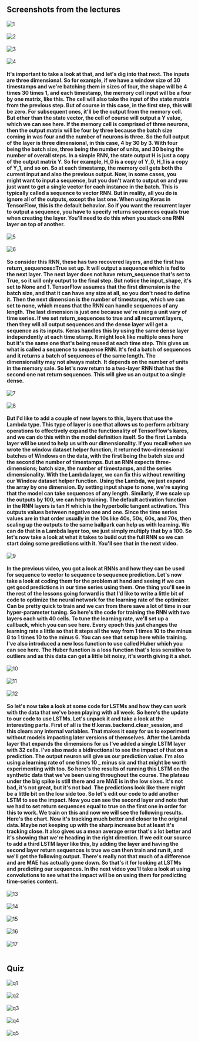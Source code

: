## Screenshots from the lectures<br>

![1](screenshots/1.PNG)<br><br>
![2](screenshots/2.PNG)<br><br>
![3](screenshots/3.PNG)<br><br>
![4](screenshots/4.PNG)<br><br>
**It's important to take a look at that, and let's dig into that next. The inputs are three dimensional. So for example, if we have a window size of 30 timestamps and we're batching them in sizes of four, the shape will be 4 times 30 times 1, and each timestamp, the memory cell input will be a four by one matrix, like this. The cell will also take the input of the state matrix from the previous step. But of course in this case, in the first step, this will be zero. For subsequent ones, it'll be the output from the memory cell. But other than the state vector, the cell of course will output a Y value, which we can see here. If the memory cell is comprised of three neurons, then the output matrix will be four by three because the batch size coming in was four and the number of neurons is three. So the full output of the layer is three dimensional, in this case, 4 by 30 by 3. With four being the batch size, three being the number of units, and 30 being the number of overall steps. In a simple RNN, the state output H is just a copy of the output matrix Y. So for example, H_0 is a copy of Y_0, H_1 is a copy of Y_1, and so on. So at each timestamp, the memory cell gets both the current input and also the previous output. Now, in some cases, you might want to input a sequence, but you don't want to output on and you just want to get a single vector for each instance in the batch. This is typically called a sequence to vector RNN. But in reality, all you do is ignore all of the outputs, except the last one. When using Keras in TensorFlow, this is the default behavior. So if you want the recurrent layer to output a sequence, you have to specify returns sequences equals true when creating the layer. You'll need to do this when you stack one RNN layer on top of another.**<br><br>
![5](screenshots/5.PNG)<br><br>
![6](screenshots/6.PNG)<br><br>
**So consider this RNN, these has two recovered layers, and the first has return_sequences=True set up. It will output a sequence which is fed to the next layer. The next layer does not have return_sequence that's set to True, so it will only output to the final step. But notice the input_shape, it's set to None and 1. TensorFlow assumes that the first dimension is the batch size, and that it can have any size at all, so you don't need to define it. Then the next dimension is the number of timestamps, which we can set to none, which means that the RNN can handle sequences of any length. The last dimension is just one because we're using a unit vary of time series. If we set return_sequences to true and all recurrent layers, then they will all output sequences and the dense layer will get a sequence as its inputs. Keras handles this by using the same dense layer independently at each time stamp. It might look like multiple ones here but it's the same one that's being reused at each time step. This gives us what is called a sequence to sequence RNN. It's fed a batch of sequences and it returns a batch of sequences of the same length. The dimensionality may not always match. It depends on the number of units in the memory sale. So let's now return to a two-layer RNN that has the second one not return sequences. This will give us an output to a single dense.**<br><br>
![7](screenshots/7.PNG)<br><br>
![8](screenshots/8.PNG)<br><br>
**But I'd like to add a couple of new layers to this, layers that use the Lambda type. This type of layer is one that allows us to perform arbitrary operations to effectively expand the functionality of TensorFlow's kares, and we can do this within the model definition itself. So the first Lambda layer will be used to help us with our dimensionality. If you recall when we wrote the window dataset helper function, it returned two-dimensional batches of Windows on the data, with the first being the batch size and the second the number of timestamps. But an RNN expects three-dimensions; batch size, the number of timestamps, and the series dimensionality. With the Lambda layer, we can fix this without rewriting our Window dataset helper function. Using the Lambda, we just expand the array by one dimension. By setting input shape to none, we're saying that the model can take sequences of any length. Similarly, if we scale up the outputs by 100, we can help training. The default activation function in the RNN layers is tan H which is the hyperbolic tangent activation. This outputs values between negative one and one. Since the time series values are in that order usually in the 10s like 40s, 50s, 60s, and 70s, then scaling up the outputs to the same ballpark can help us with learning. We can do that in a Lambda layer too, we just simply multiply that by a 100. So let's now take a look at what it takes to build out the full RNN so we can start doing some predictions with it. You'll see that in the next video.**<br><br>
![9](screenshots/9.PNG)<br><br>
**In the previous video, you got a look at RNNs and how they can be used for sequence to vector to sequence to sequence prediction. Let's now take a look at coding them for the problem at hand and seeing if we can get good predictions in our time series using them. One thing you'll see in the rest of the lessons going forward is that I'd like to write a little bit of code to optimize the neural network for the learning rate of the optimizer. Can be pretty quick to train and we can from there save a lot of time in our hyper-parameter tuning. So here's the code for training the RNN with two layers each with 40 cells. To tune the learning rate, we'll set up a callback, which you can see here. Every epoch this just changes the learning rate a little so that it steps all the way from 1 times 10 to the minus 8 to 1 times 10 to the minus 6. You can see that setup here while training. I've also introduced a new loss function to use called Huber which you can see here. The Huber function is a loss function that's less sensitive to outliers and as this data can get a little bit noisy, it's worth giving it a shot.**<br><br>
![10](screenshots/10.PNG)<br><br>
![11](screenshots/11.PNG)<br><br>
![12](screenshots/12.PNG)<br><br>
**So let's now take a look at some code for LSTMs and how they can work with the data that we've been playing with all week. So here's the update to our code to use LSTMs. Let's unpack it and take a look at the interesting parts. First of all is the tf.keras.backend.clear_session, and this clears any internal variables. That makes it easy for us to experiment without models impacting later versions of themselves. After the Lambda layer that expands the dimensions for us I've added a single LSTM layer with 32 cells. I've also made a bidirectional to see the impact of that on a prediction. The output neuron will give us our prediction value. I'm also using a learning rate of one times 10 _ minus six and that might be worth experimenting with too. So here's the results of running this LSTM on the synthetic data that we've been using throughout the course. The plateau under the big spike is still there and are MAE is in the low sixes. It's not bad, it's not great, but it's not bad. The predictions look like there might be a little bit on the low side too. So let's edit our code to add another LSTM to see the impact. Now you can see the second layer and note that we had to set return sequences equal to true on the first one in order for this to work. We train on this and now we will see the following results. Here's the chart. Now it's tracking much better and closer to the original data. Maybe not keeping up with the sharp increase but at least it's tracking close. It also gives us a mean average error that's a lot better and it's showing that we're heading in the right direction. If we edit our source to add a third LSTM layer like this, by adding the layer and having the second layer return sequences is true we can then train and run it, and we'll get the following output. There's really not that much of a difference and are MAE has actually gone down. So that's it for looking at LSTMs and predicting our sequences. In the next video you'll take a look at using convolutions to see what the impact will be on using them for predicting time-series content.**<br><br>
![13](screenshots/13.PNG)<br><br>
![14](screenshots/14.PNG)<br><br>
![15](screenshots/15.PNG)<br><br>
![16](screenshots/16.PNG)<br><br>
![17](screenshots/17.PNG)<br><br>


## Quiz <br>

![q1](screenshots/q1.PNG)<br><br>
![q2](screenshots/q2.PNG)<br><br>
![q3](screenshots/q3.PNG)<br><br>
![q4](screenshots/q4.PNG)<br><br>
![q5](screenshots/q5.PNG)<br><br>
